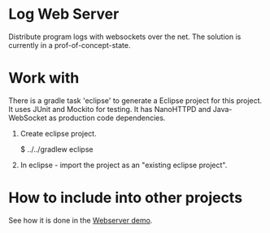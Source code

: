 
# Log Web Server

Distribute program logs with websockets over the net. The solution is currently in a prof-of-concept-state.


# Work with

There is a gradle task 'eclipse' to generate a Eclipse project for this project. It uses JUnit and Mockito for testing. It has NanoHTTPD and Java-WebSocket as production code dependencies.  

1. Create eclipse project.

    $ ../../gradlew eclipse

2. In eclipse - import the project as an "existing eclipse project".


# How to include into other projects

See how it is done in the [Webserver demo](../webserver-demo/).


